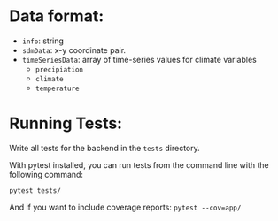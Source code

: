 # Data format:
- ```info```: string
- ```sdmData```: x-y coordinate pair.
- ```timeSeriesData```: array of time-series values for climate variables
  - ```precipiation```
  - ```climate```
  - ```temperature```

# Running Tests:
Write all tests for the backend in the ```tests``` directory.

With pytest installed, you can run tests from the command line with the following command:

```pytest tests/```

And if you want to include coverage reports:
```pytest --cov=app/```


